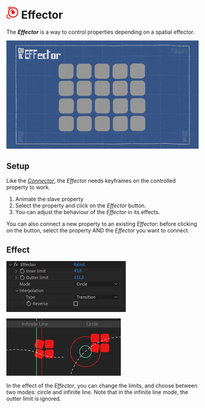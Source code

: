# ![effector Icon](img\duik-icons\automation\effector-icon-r.png) Effector

The ***Effector*** is a way to control properties depending on a spatial effector.

![Effector GIF](img/examples//effector.gif)

## Setup

Like the [*Connector*](connector.md), the *Effector* needs keyframes on the controlled property to work.

1. Animate the slave property
2. Select the property and click on the *Effector* button.
3. You can adjust the behaviour of the *Effector* in its effects.

You can also connect a new property to an existing *Effector*: before clicking on the button, select the property AND the *Effector* you want to connect.

## Effect

![](img\duik-screenshots\S-Rigging\S-Rigging-Automations\Effector-effects.PNG) 
 
![](img\duik-screenshots\S-Rigging\S-Rigging-Automations\infiniteline-example.png)![](img\duik-screenshots\S-Rigging\S-Rigging-Automations\circle-example.png)


In the effect of the *Effector*, you can change the limits, and choose between two modes: circle and infinite line.
Note that in the infinite line mode, the outter limit is ignored.
